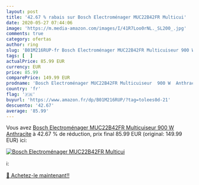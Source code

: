 ```yaml
---
layout: post
title: '42.67 % rabais sur Bosch Electroménager MUC22B42FR Multicui'
date: 2020-05-27 07:44:06
image: 'https://m.media-amazon.com/images/I/41R7Loo0rNL._SL200_.jpg'
comments: true
category: ofertas
author: ring
slug: 'B01M216RUP-fr Bosch Electroménager MUC22B42FR Multicuiseur 900 W Anthracite'
tags: [  ]
actualPrice: 85.99 EUR
currency: EUR
price: 85.99
comparePrice: 149.99 EUR
prodname: 'Bosch Electroménager MUC22B42FR Multicuiseur  900 W  Anthracite'
country: 'fr'
flag: '🇫🇷'
buyurl: 'https://www.amazon.fr/dp/B01M216RUP/?tag=tolees0d-21'
descuento: '42.67'
average: '85.99'
---
```


Vous avez [Bosch Electroménager MUC22B42FR Multicuiseur  900 W  Anthracite](https://www.amazon.fr/dp/B01M216RUP/?tag=tolees0d-21)  à  42.67 % de réduction, prix final  85.99 EUR (original: 149.99 EUR) ici:

[![Bosch Electroménager MUC22B42FR Multicui](https://m.media-amazon.com/images/I/41R7Loo0rNL._SL200_.jpg)](https://www.amazon.fr/dp/B01M216RUP/?tag=tolees0d-21)

ℹ️:


[🛒 Achetez-le maintenant!!](https://www.amazon.fr/dp/B01M216RUP/?tag=tolees0d-21)
